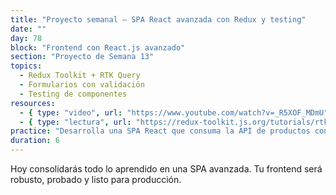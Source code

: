 ```yaml
---
title: "Proyecto semanal – SPA React avanzada con Redux y testing"
date: ""
day: 78
block: "Frontend con React.js avanzado"
section: "Proyecto de Semana 13"
topics:
  - Redux Toolkit + RTK Query
  - Formularios con validación
  - Testing de componentes
resources:
  - { type: "video", url: "https://www.youtube.com/watch?v=_R5XOF_MDmU" }
  - { type: "lectura", url: "https://redux-toolkit.js.org/tutorials/rtk-query" }
practice: "Desarrolla una SPA React que consuma la API de productos con Redux Toolkit, formularios validados y pruebas de UI."
duration: 6
---
```


Hoy consolidarás todo lo aprendido en una SPA avanzada. Tu frontend será robusto, probado y listo para producción.